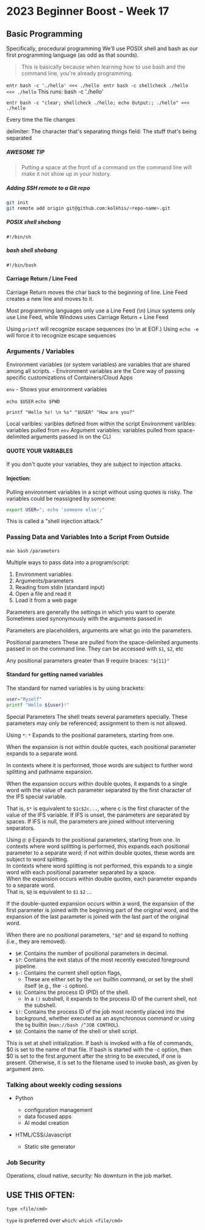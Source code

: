 
# 2023 Beginner Boost - Week 17


## Basic Programming

Specifically, procedural programming
We'll use POSIX shell and bash as our first programming language (as odd as that sounds).

> This is basically because when learning how to use bash and the command line, you're already
> programming.


`entr bash -c './hello' <<< ./hello `
`entr bash -c shellcheck ./hello <<< ./hello`
This runs:
    bash -c './hello'

`entr bash -c "clear; shellcheck ./hello; echo Output:; ./hello" <<< ./hello`

Every time the file changes

delimiter: The character that's separating things
field: The stuff that's being separated

##### AWESOME TIP
> Putting a space at the front of a command on the command line will make it not show up in your
> history.

##### Adding SSH remote to a Git repo
```sh
git init
git remote add origin git@github.com:kolkhis/<repo-name>.git
```

##### POSIX shell shebang
`#!/bin/sh`

##### bash shell shebang
`#!/bin/bash`



#### Carriage Return / Line Feed
Carriage Return moves the char back to the beginning of line.
Line Feed creates a new line and moves to it.

Most programming languages only use a Line Feed (\n)
Linux systems only use Line Feed, while Windows uses Carriage Return + Line Feed


Using `printf` will recognize escape sequences (no \n at EOF.)
Using `echo -e` will force it to recognize escape sequences



### Arguments / Variables

Environment variables (or system variables) are variables that are shared among all scripts.
    - Environment variables are the Core way of passing specific customizations of Containers/Cloud Apps

`env` - Shows your environment variables

`echo $USER`
`echo $PWD`

`printf "Hello %s! \n %s" "$USER" "How are you?"`

Local varibles: varibles defined from within the script
Environment varibles: variables pulled from `env`
Argument variables: variables pulled from space-delimited arguments passed in on the CLI


#### QUOTE YOUR VARIABLES
If you don't quote your variables, they are subject to injection attacks.

#### Injection:
Pulling environment variables in a script without using quotes is risky.
The variables could be reassigned by someone:

```sh
export USER="; echo 'someone else';"
```

This is called a "shell injection attack."


### Passing Data and Variables Into a Script From Outside

`man bash`
`/parameters`

Multiple ways to pass data into a program/script:

1. Environment variables
2. Arguments/parameters
3. Reading from stdin (standard input)
4. Open a file and read it
5. Load it from a web page


Parameters are generally the settings in which you want to operate
Sometimes used synonymously with the arguments passed in

Parameters are placeholders, arguments are what go into the parameters.


Positional parameters
These are pulled from the space-delimited arguments passed in on the command line.
They can be accessed with `$1`, `$2`, etc

Any positional parameters greater than 9 require braces: `"${11}"`

#### Standard for getting named variables

The standard for named variables is by using brackets:
```sh
user="Myself"
printf "Hello ${user}!"
```




























Special Parameters
  The shell treats several parameters specially. These parameters may only be referenced; assignment to them is not allowed.

Using `*`:
`*` Expands to the positional parameters, starting from one.

When the expansion is not within double quotes, each positional parameter expands to 
a separate word.

In contexts where it is performed, those words are subject to further word splitting 
and pathname expansion.  

When the expansion occurs within double quotes, it expands to a single word with the 
value of each parameter separated by the first character of the IFS special variable.  

That is, `$*` is equivalent to `$1c$2c...`, where c is the first character of the value of the 
IFS variable.
If IFS is unset, the parameters are separated by spaces.
If IFS is null, the parameters are joined without intervening separators.

Using `@`:
`@` Expands to the positional parameters, starting from one.
In contexts where word splitting is performed, this expands each positional parameter 
to a separate word; if not within double quotes, these words are subject to word 
splitting.  
In contexts where word splitting is not performed, this expands to a single word with 
each positional parameter separated by a space.  
When the expansion occurs within double quotes, each parameter expands to a separate 
word.  
That is, `$@` is equivalent to `$1` `$2` ...  

If the double-quoted expansion occurs within a word, the expansion of the first 
parameter is joined with the beginning part of the original word, and the expansion 
of the last parameter is joined with the last part of the original word.  

When there are no positional parameters, `"$@"` and `$@` expand to nothing (i.e., they are removed).

* `$#`: Contains the number of positional parameters in decimal.
* `$?`: Contains the exit status of the most recently executed foreground pipeline.
* `$-`: Contains the current shell option flags,
    * These are either set by the `set` builtin command, or set by the shell itself (e.g., the `-i` option).
* `$$`: Contains the process ID (PID) of the shell.
    * In a `()` subshell, it expands to the process ID of the current shell, not the subshell.
* `$!`: Contains the process ID of the job most recently placed into the background, 
  whether executed as an asynchronous command or using the `bg` builtin 
  (`man://bash /^JOB CONTROL`).
* `$0`: Contains the name of the shell or shell script.

This is set at shell initialization.  If bash is invoked with a file of commands, $0 
is set to the name of that file.  If bash is  started
       with  the -c option, then $0 is set to the first argument after the string to be 
       executed, if one is present.  Otherwise, it is set to the filename used to invoke 
       bash, as given by argument
       zero.























### Talking about weekly coding sessions

* Python
    - configuration management
    - data focused apps
    - AI model creation

* HTML/CSS/Javascript
    - Static site generator


### Job Security
Operations, cloud native, security: No downturn in the job market.



## USE THIS OFTEN:
`type <file/cmd>`

`type` is preferred over `which`:
`which <file/cmd>`



